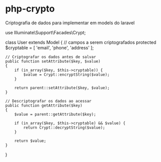 # php-crypto
Criptografia de dados para implementar em models do laravel



use Illuminate\Support\Facades\Crypt;

class User extends Model
{
    // campos a serem criptografados
    protected $cryptable = [
      'email',
      'phone',
      'address'
    ];

    // Criptografar os dados antes de salvar
    public function setAttribute($key, $value)
    {
        if (in_array($key, $this->cryptable)) {
            $value = Crypt::encryptString($value);
        }

        return parent::setAttribute($key, $value);
    }

    // Descriptografar os dados ao acessar
    public function getAttribute($key)
    {
        $value = parent::getAttribute($key);

        if (in_array($key, $this->cryptable) && $value) {
            return Crypt::decryptString($value);
        }

        return $value;
    }
}
